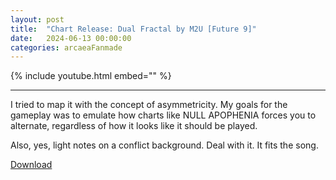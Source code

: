 ```yaml
---
layout: post
title:  "Chart Release: Dual Fractal by M2U [Future 9]"
date:   2024-06-13 00:00:00
categories: arcaeaFanmade
---
```


{% include youtube.html embed="<responsive-iframe width="560" height="315" src="https://www.youtube.com/embed/mHRydK4gF_g?si=gwSUz1A-RBokhcvO" title="YouTube video player" frameborder="0" allow="accelerometer; autoplay; clipboard-write; encrypted-media; gyroscope; picture-in-picture; web-share" referrerpolicy="strict-origin-when-cross-origin" allowfullscreen></responsive-iframe>" %}

___

I tried to map it with the concept of asymmetricity. My goals for the gameplay was to emulate how charts like NULL APOPHENIA forces you to alternate, regardless of how it looks like it should be played.

Also, yes, light notes on a conflict background. Deal with it. It fits the song.

[Download](https://gitlab.com/renjian-buchai/dl/-/raw/main/Arccreate-charts/prismaticLollipops/SIGSEGV.PrismaticLollipops.arcpkg?inline=false)
